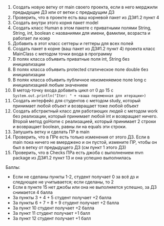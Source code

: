 
1) Создать новую ветку от main своего проекта, если в него мерджили предыдущие ДЗ или от ветки с предыдущим ДЗ
2) Проверить, что в проекте есть ваш корневой пакет из ДЗ#1.2 пункт 4 
3) Создать внутри этого корня пакет model
4) Создать класс Human в этом пакете с приватными полями String, String, int, boolean с названиями для имени, фамилии, возраста и работает ли юзер
5) Добавить в этот класс сеттеры и геттеры для всех полей
6) Создать пакет в корне (ваш пакет из ДЗ#1.2 пункт 4) проекта класс MainClass с методом точки входа в программу
7) В полях класса объявить приватные поля int, String без инициализации 
8) В полях класса объявить protected статическое поле double без инициализации
9) В полях класса объявить публичное неизменяемое поле long с инициализацией любым значением
10) В метод-точку входа добавить цикл от 0 до 15 с `System.out.println("Iter: " + <ваша переменная для итерации>)`
11) Создать интерфейс для студентов с методом study, который принимает любой объект и возвращает тоже любой объект 
12) Создать абстрактный класс для работающих людей с методом work без реализации, который принимает любой int и возвращает ничего. Второй метод goHome с реализацией, который принимает 2 строки и возвращает boolean, равны ли на equals эти строки. 
13) Запушить ветку и сделать ПР в main
14) Проверить, что в ПРе есть только изменения от этого ДЗ. Если в main пока ничего не вмерджено и он пустой, измените ПР, чтобы он был в ветку от предыдущего ДЗ (см пункт 1 этого ДЗ)
15) Проверить, что в Checks ПРа есть джоба с выполнением mvn package из ДЗ#1.2 пункт 13 и она успешно выполнилась

Баллы:
- Если не сделаны пункты 1-2, студент получает 0 за всё дз и следующее не учитывается; если сделаны, то 2
- Если в пункте 15 нет джобы или она не выполняется успешно, за ДЗ снимается 4 балла
- За пункты 3 + 4 + 5 студент получает +2 балла  
- За пункты 6 + 7 + 8 + 9 студент получает +2 балла  
- За пункт 10  студент получает +2 балла 
- За пункт 11 cтудент получает +1 балл
- За пункт 12 студент получает +1 балл
